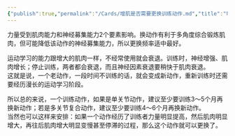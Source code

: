 ```yaml
---
{"publish":true,"permalink":"/Cards/增肌是否需要更换训练动作.md","title":"增肌是否需要更换训练动作","created":"2022-12-04","modified":"2023-03-14","cssclasses":""}
---
```



力量受到肌肉能力和神经募集能力2个要素影响。换动作有利于多角度综合锻炼肌肉，但可能降低该动作的神经募集能力，所以更换频率适中最好。

运动学习的能力跟增大的肌肉一样，不经常使用就会衰退。训练时，神经增强、肌肉增长；停止训练，两者都会衰退，而且神经因素衰退要稍快于肌肉衰退。  
这就是说，一个老动作，一段时间不训练的话，就会变成新动作，重新训练时还需要经历漫长的运动学习阶段。

所以总的来说，一个训练动作，如果是单关节动作，建议至少要训练3～5个月再换新动作；若是多关节复合动作，建议至少要训练4～6个月再换新动作。  
当然也可以这样来安排：如果一个动作经历了训练者力量明显提高，然后肌肉明显增大，再往后肌肉增大明显变慢甚至停滞的过程，那么这个动作就可以更换了。
